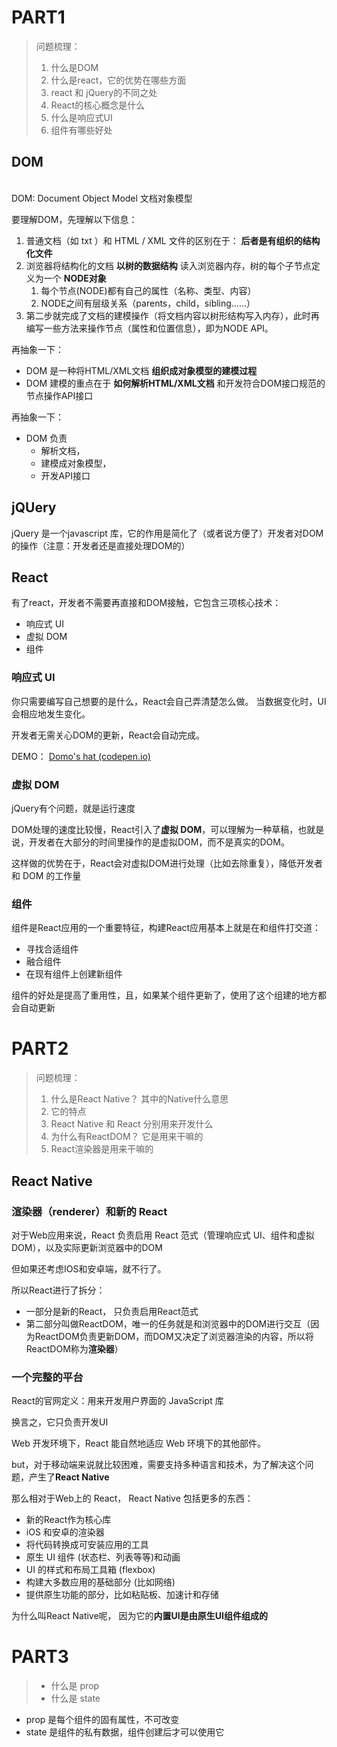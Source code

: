 # PART1

> 问题梳理：
> 1. 什么是DOM
> 2. 什么是react，它的优势在哪些方面
> 3. react 和 jQuery的不同之处
> 4. React的核心概念是什么
> 5. 什么是响应式UI
> 6. 组件有哪些好处

## DOM
<br>
DOM: Document Object Model 文档对象模型

要理解DOM，先理解以下信息：
1. 普通文档（如 txt ）和 HTML / XML 文件的区别在于：  **后者是有组织的结构化文件**
2. 浏览器将结构化的文档 **以树的数据结构** 读入浏览器内存，树的每个子节点定义为一个 **NODE对象**
	1. 每个节点(NODE)都有自己的属性（名称、类型、内容）
	2. NODE之间有层级关系（parents，child，sibling……）
3. 第二步就完成了文档的建模操作（将文档内容以树形结构写入内存），此时再编写一些方法来操作节点（属性和位置信息），即为NODE API。

再抽象一下：
- DOM 是一种将HTML/XML文档 **组织成对象模型的建模过程**
- DOM 建模的重点在于 **如何解析HTML/XML文档** 和开发符合DOM接口规范的节点操作API接口

再抽象一下：
- DOM 负责
	- 解析文档，
	- 建模成对象模型，
	- 开发API接口

## jQUery

jQuery 是一个javascript 库，它的作用是简化了（或者说方便了）开发者对DOM的操作（注意：开发者还是直接处理DOM的）

## React

有了react，开发者不需要再直接和DOM接触，它包含三项核心技术：
- 响应式 UI
- 虚拟 DOM
- 组件

### 响应式 UI

你只需要编写自己想要的是什么，React会自己弄清楚怎么做。 当数据变化时，UI会相应地发生变化。

开发者无需关心DOM的更新，React会自动完成。

DEMO： [Domo's hat (codepen.io)](https://codepen.io/focuser/pen/gROrXx)

### 虚拟 DOM

jQuery有个问题，就是运行速度

DOM处理的速度比较慢，React引入了**虚拟 DOM**，可以理解为一种草稿，也就是说，开发者在大部分的时间里操作的是虚拟DOM，而不是真实的DOM。

这样做的优势在于，React会对虚拟DOM进行处理（比如去除重复），降低开发者和 DOM 的工作量

### 组件

组件是React应用的一个重要特征，构建React应用基本上就是在和组件打交道：
- 寻找合适组件
- 融合组件
- 在现有组件上创建新组件

组件的好处是提高了重用性，且，如果某个组件更新了，使用了这个组建的地方都会自动更新

# PART2

> 问题梳理：
> 1. 什么是React Native？ 其中的Native什么意思
> 2. 它的特点
> 3. React Native 和 React 分别用来开发什么
> 4. 为什么有ReactDOM？ 它是用来干嘛的
> 5. React渲染器是用来干嘛的


## React Native

### 渲染器（renderer）和新的 React

对于Web应用来说，React 负责启用 React 范式（管理响应式 UI、组件和虚拟 DOM），以及实际更新浏览器中的DOM

但如果还考虑IOS和安卓端，就不行了。

所以React进行了拆分：
- 一部分是新的React， 只负责启用React范式
- 第二部分叫做ReactDOM，唯一的任务就是和浏览器中的DOM进行交互（因为ReactDOM负责更新DOM，而DOM又决定了浏览器渲染的内容，所以将ReactDOM称为**渲染器**）

### 一个完整的平台

React的官网定义：用来开发用户界面的 JavaScript 库

换言之，它只负责开发UI

Web 开发环境下，React 能自然地适应 Web 环境下的其他部件。

but，对于移动端来说就比较困难，需要支持多种语言和技术，为了解决这个问题，产生了**React Native**

那么相对于Web上的 React， React Native 包括更多的东西：
- 新的React作为核心库
- iOS 和安卓的渲染器
- 将代码转换成可安装应用的工具
- 原生 UI 组件 (状态栏、列表等等)和动画
- UI 的样式和布局工具箱 (flexbox)
- 构建大多数应用的基础部分 (比如网络)
- 提供原生功能的部分，比如粘贴板、加速计和存储

为什么叫React Native呢， 因为它的**内置UI是由原生UI组件组成的**

# PART3

> - 什么是 prop
> - 什么是 state



- prop 是每个组件的固有属性，不可改变
- state 是组件的私有数据，组件创建后才可以使用它



